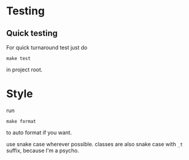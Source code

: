 # Testing


## Quick testing
For quick turnaround test just do

```
make test
```

in project root.



# Style

run 

```
make format
```

to auto format if you want.

use snake case wherever possible. classes are also snake case with `_t` suffix, because I'm a psycho.



